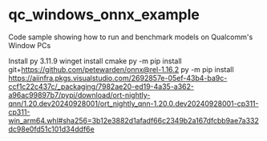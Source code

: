 # qc_windows_onnx_example
Code sample showing how to run and benchmark models on Qualcomm's Window PCs

Install py 3.11.9
winget install cmake
py -m pip install git+https://github.com/petewarden/onnx@rel-1.16.2
py -m pip install https://aiinfra.pkgs.visualstudio.com/2692857e-05ef-43b4-ba9c-ccf1c22c437c/_packaging/7982ae20-ed19-4a35-a362-a96ac99897b7/pypi/download/ort-nightly-qnn/1.20.dev20240928001/ort_nightly_qnn-1.20.0.dev20240928001-cp311-cp311-win_arm64.whl#sha256=3b12e3882d1afadf66c2349b2a167dfcbb9ae7a332dc98e0fd51c101d34ddf6e